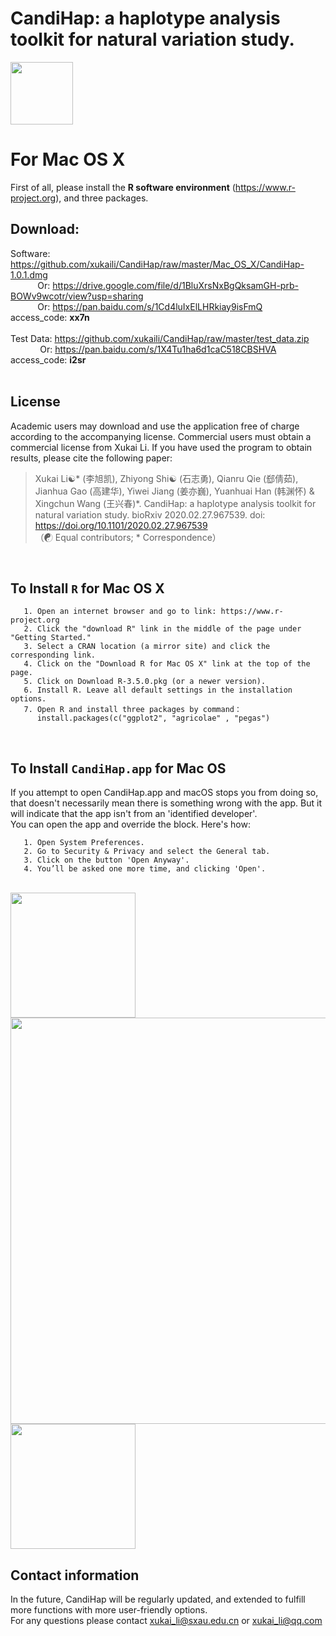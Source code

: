 # CandiHap: a haplotype analysis toolkit for natural variation study.

<img src="https://github.com/xukaili/CandiHap/blob/master/Figures/logo_mac.gif" width="100" height="100">

# For Mac OS X
First of all, please install the **R software environment** (https://www.r-project.org), and three packages.</br>

## Download:
Software: https://github.com/xukaili/CandiHap/raw/master/Mac_OS_X/CandiHap-1.0.1.dmg</br>
           Or: https://drive.google.com/file/d/1BluXrsNxBgQksamGH-prb-BOWv9wcotr/view?usp=sharing</br>
           Or: https://pan.baidu.com/s/1Cd4luIxElLHRkiay9isFmQ                       access_code: **xx7n**</br></br>
Test Data: https://github.com/xukaili/CandiHap/raw/master/test_data.zip</br>
            Or: https://pan.baidu.com/s/1X4Tu1ha6d1caC518CBSHVA                 access_code: **i2sr**</br></br>

## License
Academic users may download and use the application free of charge according to the accompanying license. Commercial users must obtain a commercial license from Xukai Li. If you have used the program to obtain results, please cite the following paper:</br>

> Xukai Li☯* (李旭凯), Zhiyong Shi☯ (石志勇), Qianru Qie (郄倩茹), Jianhua Gao (高建华), Yiwei Jiang (姜亦巍), Yuanhuai Han (韩渊怀) & Xingchun Wang (王兴春)*. CandiHap: a haplotype analysis toolkit for natural variation study. bioRxiv 2020.02.27.967539. doi: https://doi.org/10.1101/2020.02.27.967539</br>
> （☯ Equal contributors; * Correspondence）</br>
</br>

## To Install __`R`__ for Mac OS X
```
   1. Open an internet browser and go to link: https://www.r-project.org
   2. Click the "download R" link in the middle of the page under "Getting Started."
   3. Select a CRAN location (a mirror site) and click the corresponding link.
   4. Click on the "Download R for Mac OS X" link at the top of the page.
   5. Click on Download R-3.5.0.pkg (or a newer version).
   6. Install R. Leave all default settings in the installation options.
   7. Open R and install three packages by command： 
      install.packages(c("ggplot2", "agricolae" , "pegas")
```
</br>

## To Install __`CandiHap.app`__ for Mac OS
If you attempt to open CandiHap.app and macOS stops you from doing so, that doesn't necessarily mean there is something wrong with the app. But it will indicate that the app isn't from an 'identified developer'.</br>
You can open the app and override the block. Here's how:</br>
```
   1. Open System Preferences.
   2. Go to Security & Privacy and select the General tab.
   3. Click on the button 'Open Anyway'.
   4. You’ll be asked one more time, and clicking 'Open'.
```
</br>

<img src="https://github.com/xukaili/CandiHap/blob/master/Figures/Mac_ReadMe_1.png"  height="200">
<img src="https://github.com/xukaili/CandiHap/blob/master/Figures/Mac_ReadMe_2.png"  height="650">
<img src="https://github.com/xukaili/CandiHap/blob/master/Figures/Mac_ReadMe_3.png"  height="200">

## Contact information
In the future, CandiHap will be regularly updated, and extended to fulfill more functions with more user-friendly options.</br>
For any questions please contact xukai_li@sxau.edu.cn or xukai_li@qq.com </br>
